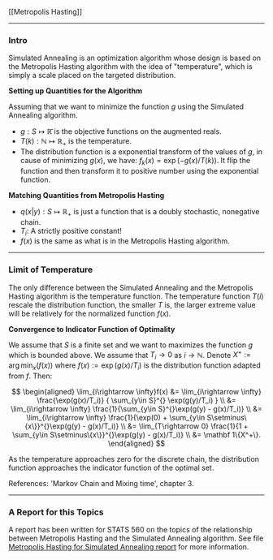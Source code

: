[[Metropolis Hasting]]

---
### **Intro**

Simulated Annealing is an optimization algorithm whose design is based on the Metropolis Hasting algorithm with the idea of "temperature", which is simply a scale placed on the targeted distribution. 

**Setting up Quantities for the Algorithm**

Assuming that we want to minimize the function $g$ using the Simulated Annealing algorithm. 

* $g: S \mapsto \mathbb{\bar R}$ is the objective functions on the augmented reals. 
* $T(k): \mathbb N \mapsto \mathbb R_+$ is the temperature. 
* The distribution function is a exponential transform of the values of $g$, in cause of minimizing $g(x)$, we have: $f_k(x) = \exp(-g(x)/T(k))$. It flip the function and then transform it to positive number using the exponential function. 


**Matching Quantities from Metropolis Hasting**
* $q(x|y): S \mapsto \mathbb R_+$ is just a function that is a doubly stochastic, nonegative chain. 
* $T_i$: A strictly positive constant!
* $f(x)$ is the same as what is in the Metropolis Hasting algorithm.


---
### **Limit of Temperature**

The only difference between the Simulated Annealing and the Metropolis Hasting algorithm is the temperature function. The temperature function $T(i)$ rescale the distribution function, the smaller $T$ is, the larger extreme value will be relatively for the normalized function $f(x)$. 


**Convergence to Indicator Function of Optimality**

We assume that $S$ is a finite set and we want to maximizes the function $g$ which is bounded above. We assume that $T_i\rightarrow 0$ as $i\rightarrow \mathbb N$. Denote $X^+:= \arg\min_x(f(x))$ where $f(x):=\exp(g(x)/T_i)$ is the distribution function adapted from $f$. Then: 

$$
\begin{aligned}
    \lim_{i\rightarrow \infty}f(x) 
    &= 
    \lim_{i\rightarrow \infty} \frac{\exp(g(x)/T_i)}
    {
        \sum_{y\in S}^{}
        \exp(g(y)/T_i)
    }
    \\
    &= 
    \lim_{i\rightarrow \infty}
    \frac{1}{\sum_{y\in S}^{}\exp(g(y) - g(x)/T_i)}
    \\
    &= 
    \lim_{i\rightarrow \infty}
    \frac{1}{\exp(0) + \sum_{y\in S\setminus\{x\}}^{}\exp(g(y) - g(x)/T_i)}
    \\
    &= 
    \lim_{T\rightarrow 0}
    \frac{1}{1 + \sum_{y\in S\setminus\{x\}}^{}\exp(g(y) - g(x)/T_i)}
    \\
    &= \mathbf 1\{X^+\}. 
\end{aligned}
$$

As the temperature approaches zero for the discrete chain, the distribution function approaches the indicator function of the optimal set.


References: 'Markov Chain and Mixing time', chapter 3. 


---
### **A Report for this Topics**

A report has been written for STATS 560 on the topics of the relationship between Metropolis Hasting and the Simulated Annealing algorithm. See file [Metropolis Hasting for Simulated Annealing report](Assets/Metropolis%20Hasting%20for%20Simulated%20Annealing%20report.pdf) for more information. 

